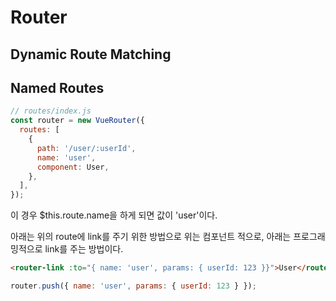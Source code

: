 # Router

## Dynamic Route Matching

## Named Routes

```js
// routes/index.js
const router = new VueRouter({
  routes: [
    {
      path: '/user/:userId',
      name: 'user',
      component: User,
    },
  ],
});
```

이 경우 \$this.route.name을 하게 되면 값이 'user'이다.

아래는 위의 route에 link를 주기 위한 방법으로 위는 컴포넌트 적으로, 아래는 프로그래밍적으로 link를 주는 방법이다.

```html
<router-link :to="{ name: 'user', params: { userId: 123 }}">User</router-link>
```

```js
router.push({ name: 'user', params: { userId: 123 } });
```
